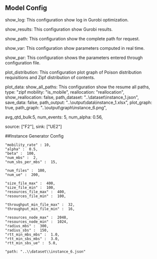 ## Model Config

show_log: This configuration show log in Gurobi optimization.

show_results: This configuration show Gurobi results.

show_path: This configuration show the complete path for request.

show_var: This configuration show parameters computed in real time.

show_par: This configuration shows the parameters entered through configuration file. 

plot_distribution: This configuration plot graph of Poison distribution requisitions and Zipf distribution of contents.

plot_data: 
show_all_paths: This configuration show the resume all paths,
type: "zipf
mobility: "is_mobile",
reallocation: "reallocation",
show_reallocation: false,
path_dataset: "..\\dataset\\instance_1.json",
save_data: false,
path_output: "..\\output\\data\\instance_1.xlsx",
plot_graph: true,
path_graph: "..\\output\\graph\\instance_6.png",

avg_qtd_bulk:5,
num_events: 5,
num_alpha: 0.56,

source: ["F2"],
sink: ["UE2"]

##Instance Generator Config

    "mobility_rate" : 10,
    "alpha" :  0.5,
    "beta" :  100,
    "num_mbs" :  2,
    "num_sbs_per_mbs" :  15,

    "num_files" :  100,
    "num_ue" :  200,

    "size_file_max" :  400,
    "size_file_min" :  100,
    "resources_file_max" :  400,
    "resources_file_min" :  100,

    "throughput_min_file_max" :  32,
    "throughput_min_file_min" :  16,

    "resources_node_max" :  2048,
    "resources_node_min" :  1024,
    "radius_mbs" :  300,
    "radius_sbs" :  150,
    "rtt_min_mbs_mbs" :  1.0,
    "rtt_min_sbs_mbs" :  3.0,
    "rtt_min_sbs_ue" :  5.0,

    "path: "..\\dataset\\instance_6.json"
